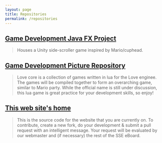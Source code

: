 ```yaml
---
layout: page
title: Repositories
permalink: /repositories
---
```




## [Game Development Java FX Project](https://github.com/GracieHorton/gamedev_javafxproject)

>Houses a Unity side-scroller game inspired by Mario/cuphead. 

## [Game Development Picture Repository](https://github.com/Acais/LoveCore)
>Love core is a collection of games written in lua for the Love enginee. The games will be compiled together to form an overarching game, similar to Mario party. While the official name is still under discussion, this lua game is great practice for your development skills, so enjoy!


## [This web site's home](https://github.com/msoe-sse/msoe-sse.github.io)

>This is the source code for the website that you are currently on. To contribute, create a new fork, do your development & submit a pull request with an intelligent message. Your request will be evaluated by our webmaster and (if necessary) the rest of the SSE eBoard.

